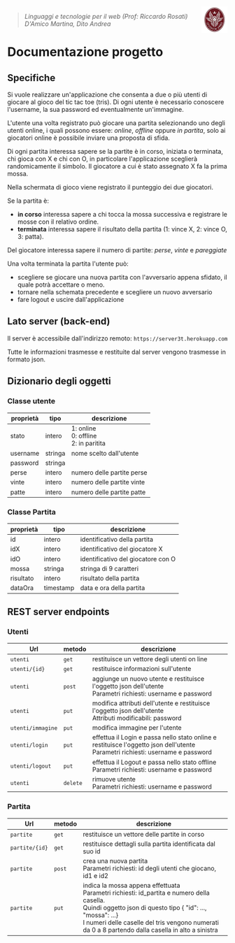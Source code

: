 <img width="12%" src="img/logo.jpeg" align="right">

>*Linguaggi e tecnologie per il web (Prof: Riccardo Rosati)<br/>
>D'Amico Martina, Dito Andrea*

<h1>Documentazione progetto</h1>

## Specifiche

Si vuole realizzare un'applicazione che consenta a due o più utenti di giocare al gioco del tic tac toe (tris). Di ogni utente è necessario conoscere l'username, la sua password ed eventualmente un'immagine.

L'utente una volta registrato può giocare una partita selezionando uno degli utenti online, i quali possono essere: *online*, *offline* oppure *in partita*, solo ai giocatori online è possibile inviare una proposta di sfida.

Di ogni partita interessa sapere se la partite è in corso, iniziata o terminata, chi gioca con X e chi con O, in particolare l'applicazione sceglierà randomicamente il simbolo.
Il giocatore a cui è stato assegnato X fa la prima mossa.

Nella schermata di gioco viene registrato il punteggio dei due giocatori.

Se la partita è:
 * **in corso** interessa sapere a chi tocca la mossa successiva e registrare le mosse con il relativo ordine.
 * **terminata** interessa sapere il risultato della partita (1: vince X, 2: vince O, 3: patta).

Del giocatore interessa sapere il numero di partite: *perse*, *vinte* e *pareggiate*

Una volta terminata la partita l'utente può:

 * scegliere se giocare una nuova partita con l'avversario appena sfidato, il quale potrà accettare o meno.
 * tornare nella schemata precedente e scegliere un nuovo avversario
 * fare logout e uscire dall'applicazione



## Lato server (back-end)
Il server è accessibile dall'indirizzo remoto:
`https://server3t.herokuapp.com`

Tutte le informazioni trasmesse e restituite dal server vengono trasmesse in formato json.

## Dizionario degli oggetti
### Classe utente
|proprietà|tipo|descrizione|
|-----|-------|------|
|stato| intero  |1: online<br>0: offline<br>2: in paritita|
|username| stringa | nome scelto dall'utente|
|password| stringa ||
|perse| intero | numero delle partite perse|
|vinte| intero | numero delle partite vinte|
|patte| intero | numero delle partite patte|

### Classe Partita
|proprietà|tipo|descrizione|
|-----|-------|------|
|id|intero|identificativo della partita|
|idX|intero|identificativo del giocatore X|
|idO|intero|identificativo del giocatore con O|
|mossa|stringa|stringa di 9 caratteri|
|risultato|intero|risultato della partita|
|dataOra|timestamp|data e ora della partita|



## REST server endpoints
### Utenti

|Url|metodo|descrizione|
|---|------|-----------|
|`utenti`|`get`|restituisce un vettore degli utenti on line|
|`utenti/{id}`|`get`|restituisce informazioni sull'utente|
|`utenti`|`post`|aggiunge un nuovo utente e restituisce l'oggetto json dell'utente<br>Parametri richiesti: username e password|
|`utenti`|`put`|modifica attributi dell'utente e restituisce l'oggetto json dell'utente<br>Attributi modificabili: password|
|`utenti/immagine`|`put`|modifica immagine per l'utente|
|`utenti/login`|`put`|effettua il Login e passa nello stato online e restituisce l'oggetto json dell'utente <br>Parametri richiesti: username e password|
|`utenti/logout`|`put`|effettua il Logout e passa nello stato offline <br>Parametri richiesti: username e password|
|`utenti`|`delete`|rimuove utente<br>Parametri richiesti: username e password|




### Partita 
|Url|metodo|descrizione|
|---|------|-----------|
|`partite`|`get`|restituisce un vettore delle partite in corso|
|`partite/{id}`|`get`|restituisce dettagli sulla partita identificata dal suo id|
|`partite`|`post`|crea una nuova partita<br>Parametri richiesti: id degli utenti che giocano, id1 e id2|
|`partite`|`put`|indica la mossa appena effettuata<br>Parametri richiesti: id_partita e numero della casella.<br>Quindi oggetto json di questo tipo { "id": ..., "mossa": ...}<br>I numeri delle caselle del tris vengono numerati da 0 a 8 partendo dalla casella in alto a sinistra|


